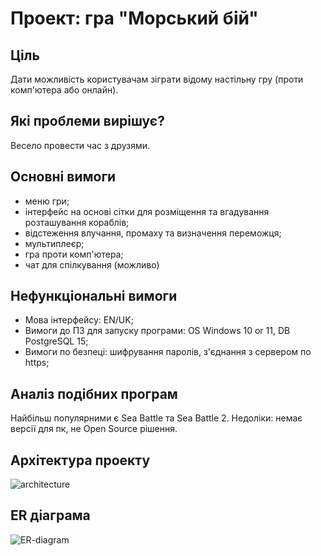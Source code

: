 # Проект: гра "Морський бій"

## Ціль
Дати можливість користувачам зіграти відому настільну гру (проти комп'ютера або онлайн).

## Які проблеми вирішує?
Весело провести час з друзями.

## Основні вимоги
+ меню гри;
+ інтерфейс на основі сітки для розміщення та вгадування розташування кораблів;
+ відстеження влучання, промаху та визначення переможця;
+ мультиплеєр;
+ гра проти комп'ютера;
+ чат для спілкування (можливо)

## Нефункціональні вимоги
+ Мова інтерфейсу: EN/UK;
+ Вимоги до ПЗ для запуску програми: OS Windows 10 or 11, DB PostgreSQL 15;
+ Вимоги по безпеці: шифрування паролів, з'єднання з сервером по https;

## Аналіз подібних програм
Найбільш популярними є Sea Battle та Sea Battle 2.
Недоліки: немає версії для пк, не Open Source рішення.

## Архітектура проекту
![architecture](https://github.com/dklymovych/battleship/assets/90708440/80ab9f66-fe2b-44dc-a217-770860479485)

## ER діаграма
![ER-diagram](https://github.com/dklymovych/battleship/assets/90708440/2b7535d2-1608-40e9-925e-62ceaa47995a)
